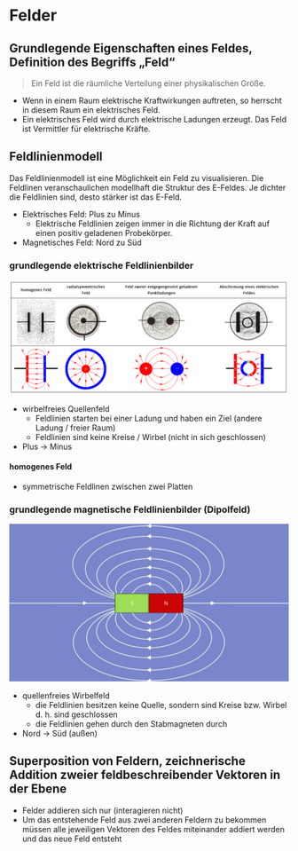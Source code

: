 # Felder

## Grundlegende Eigenschaften eines Feldes, Definition des Begriffs „Feld“

> Ein Feld ist die räumliche Verteilung einer physikalischen Größe.

- Wenn in einem Raum elektrische Kraftwirkungen auftreten, so herrscht in diesem Raum ein elektrisches Feld.
- Ein elektrisches Feld wird durch elektrische Ladungen erzeugt. Das Feld ist Vermittler für elektrische Kräfte.

## Feldlinienmodell

Das Feldlinienmodell ist eine Möglichkeit ein Feld zu visualisieren. Die Feldlinen veranschaulichen modellhaft die Struktur des E-Feldes. Je dichter die Feldlinien sind, desto stärker ist das E-Feld.

- Elektrisches Feld: Plus zu Minus
  - Elektrische Feldlinien zeigen immer in die Richtung der Kraft auf einen positiv geladenen Probekörper.
- Magnetisches Feld: Nord zu Süd

### grundlegende elektrische Feldlinienbilder

![E-Feldlinienbilder](../../../images/Physik/E-Feldlinienbilder.jpeg)

- wirbelfreies Quellenfeld
  - Feldlinien starten bei einer Ladung und haben ein Ziel (andere Ladung / freier Raum)
  - Feldlinien sind keine Kreise / Wirbel (nicht in sich geschlossen)
- Plus -> Minus

#### homogenes Feld

- symmetrische Feldlinen zwischen zwei Platten

### grundlegende magnetische Feldlinienbilder (Dipolfeld)

![B-Feldlinenbild](../../../images/Physik/B-Feldlinenbild.jpeg)

- quellenfreies Wirbelfeld
  - die Feldlinien besitzen keine Quelle, sondern sind Kreise bzw. Wirbel d. h. sind geschlossen
  - die Feldlinien gehen durch den Stabmagneten durch
- Nord -> Süd (außen)

## Superposition von Feldern, zeichnerische Addition zweier feldbeschreibender Vektoren in der Ebene

- Felder addieren sich nur (interagieren nicht)
- Um das entstehende Feld aus zwei anderen Feldern zu bekommen müssen alle jeweiligen Vektoren des Feldes miteinander addiert werden und das neue Feld entsteht

